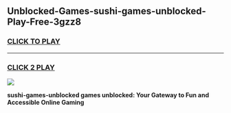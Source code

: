 
## Unblocked-Games-sushi-games-unblocked-Play-Free-3gzz8
<h3>
<a href="https://premium76.site?title=sushi-games-unblocked&ref=23A">CLICK TO PLAY</a></h3>
<hr>

<h3>
<a href="https://premium76.site?title=sushi-games-unblocked&ref=23A">CLICK 2 PLAY</a>
  
</h3>

<a href="https://premium76.site?title=sushi-games-unblocked&ref=23A"><img src="https://clearcache.store/games.png"></a>


**sushi-games-unblocked games unblocked: Your Gateway to Fun and Accessible Online Gaming**
